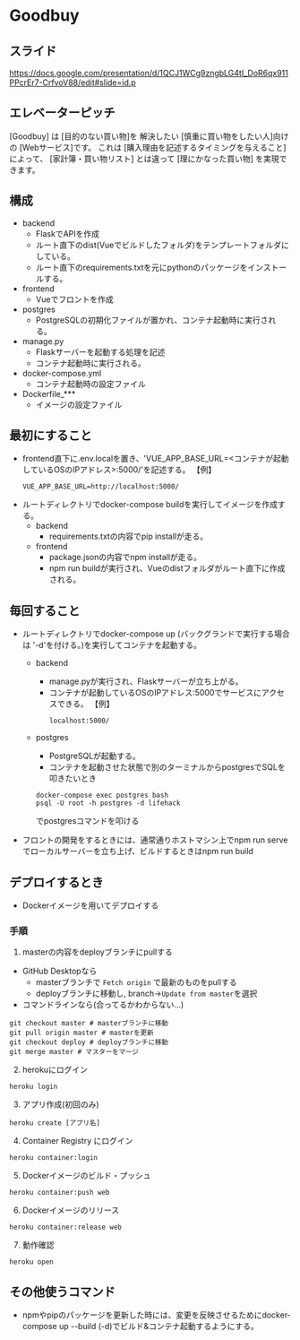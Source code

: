 # Goodbuy

## スライド
https://docs.google.com/presentation/d/1QCJ1WCg9zngbLG4tI_DoR6qx911PPcrEr7-CrfvoV88/edit#slide=id.p

## エレベーターピッチ
[Goodbuy] は
[目的のない買い物]を
解決したい
[慎重に買い物をしたい人]向けの
[Webサービス]です。
これは [購入理由を記述するタイミングを与えること] によって、
[家計簿・買い物リスト] とは違って
[理にかなった買い物] を実現できます。



## 構成
- backend
  - FlaskでAPIを作成
  - ルート直下のdist(Vueでビルドしたフォルダ)をテンプレートフォルダにしている。
  - ルート直下のrequirements.txtを元にpythonのパッケージをインストールする。
- frontend
  - Vueでフロントを作成
- postgres
  - PostgreSQLの初期化ファイルが置かれ、コンテナ起動時に実行される。
- manage.py
  - Flaskサーバーを起動する処理を記述
  - コンテナ起動時に実行される。
- docker-compose.yml
  - コンテナ起動時の設定ファイル
- Dockerfile_***
  - イメージの設定ファイル  

## 最初にすること
- frontend直下に.env.localを置き、'VUE_APP_BASE_URL=<コンテナが起動しているOSのIPアドレス>:5000/'を記述する。
  【例】
    ```
    VUE_APP_BASE_URL=http://localhost:5000/
    ```
- ルートディレクトリでdocker-compose buildを実行してイメージを作成する。
  - backend
    - requirements.txtの内容でpip installが走る。
  - frontend
    - package.jsonの内容でnpm installが走る。
    - npm run buildが実行され、Vueのdistフォルダがルート直下に作成される。

## 毎回すること
- ルートディレクトリでdocker-compose up (バックグランドで実行する場合は '-d'を付ける。)を実行してコンテナを起動する。
  - backend
    - manage.pyが実行され、Flaskサーバーが立ち上がる。
    - コンテナが起動しているOSのIPアドレス:5000でサービスにアクセスできる。
    【例】
      ```
      localhost:5000/
      ```
  - postgres
    - PostgreSQLが起動する。
    - コンテナを起動させた状態で別のターミナルからpostgresでSQLを叩きたいとき
    ```
    docker-compose exec postgres bash
    psql -U root -h postgres -d lifehack
    ```

    でpostgresコマンドを叩ける
- フロントの開発をするときには、通常通りホストマシン上でnpm run serve でローカルサーバーを立ち上げ、ビルドするときはnpm run build

## デプロイするとき
- Dockerイメージを用いてデプロイする
### 手順
1. masterの内容をdeployブランチにpullする
  - GitHub Desktopなら
    - masterブランチで `Fetch origin` で最新のものをpullする
    - deployブランチに移動し, branch->`Update from master`を選択
  - コマンドラインなら(合ってるかわからない...)
  ```
  git checkout master # masterブランチに移動
  git pull origin master # masterを更新
  git checkout deploy # deployブランチに移動
  git merge master # マスターをマージ
  ```

2. herokuにログイン
  ```
  heroku login
  ```

3. アプリ作成(初回のみ)
  ```
  heroku create [アプリ名]
  ```
  
4. Container Registry にログイン
```
heroku container:login
```

5. Dockerイメージのビルド・プッシュ
  ```
  heroku container:push web
  ```

6. Dockerイメージのリリース
  ```
  heroku container:release web
  ```

7. 動作確認
  ```
  heroku open
  ```
  
## その他使うコマンド
- npmやpipのパッケージを更新した時には、変更を反映させるためにdocker-compose up --build (-d)でビルド&コンテナ起動するようにする。

